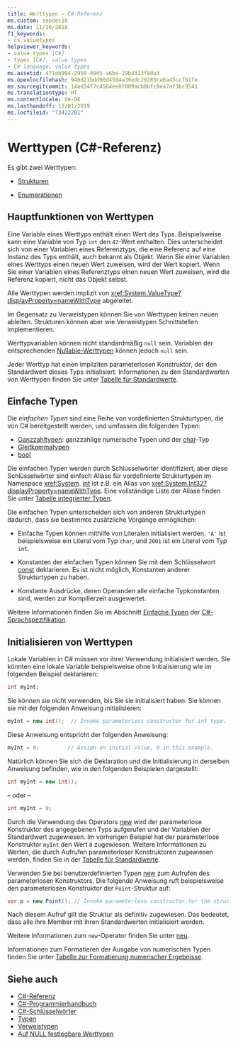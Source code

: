 ```yaml
---
title: Werttypen – C#-Referenz
ms.custom: seodec18
ms.date: 11/26/2018
f1_keywords:
- cs.valuetypes
helpviewer_keywords:
- value types [C#]
- types [C#], value types
- C# language, value types
ms.assetid: 471eb994-2958-49d5-a6be-19b4313f80a3
ms.openlocfilehash: 940d21bdd90d4594a39edc20283ca6a45ccf81fe
ms.sourcegitcommit: 14ad34f7c4564ee0f009acb8bfc0ea7af3bc9541
ms.translationtype: HT
ms.contentlocale: de-DE
ms.lasthandoff: 11/01/2019
ms.locfileid: "73422201"
---
```

# <a name="value-types-c-reference"></a>Werttypen (C#-Referenz)

Es gibt zwei Werttypen:

- [Strukturen](struct.md)

- [Enumerationen](enum.md)

## <a name="main-features-of-value-types"></a>Hauptfunktionen von Werttypen

Eine Variable eines Werttyps enthält einen Wert des Typs. Beispielsweise kann eine Variable von Typ `int` den `42`-Wert enthalten. Dies unterscheidet sich von einer Variablen eines Referenztyps, die eine Referenz auf eine Instanz des Typs enthält, auch bekannt als Objekt. Wenn Sie einer Variablen eines Werttyps einen neuen Wert zuweisen, wird der Wert kopiert. Wenn Sie einer Variablen eines Referenztyps einen neuen Wert zuweisen, wird die Referenz kopiert, nicht das Objekt selbst.

Alle Werttypen werden implizit von <xref:System.ValueType?displayProperty=nameWithType> abgeleitet.

Im Gegensatz zu Verweistypen können Sie von Werttypen keinen neuen ableiten. Strukturen können aber wie Verweistypen Schnittstellen implementieren.

Werttypvariablen können nicht standardmäßig `null` sein. Variablen der entsprechenden [Nullable-Werttypen](../../programming-guide/nullable-types/index.md) können jedoch `null` sein.

Jeder Werttyp hat einen impliziten parameterlosen Konstruktor, der den Standardwert dieses Typs initialisiert. Informationen zu den Standardwerten von Werttypen finden Sie unter [Tabelle für Standardwerte](default-values-table.md).

## <a name="simple-types"></a>Einfache Typen

Die *einfachen Typen* sind eine Reihe von vordefinierten Strukturtypen, die von C# bereitgestellt werden, und umfassen die folgenden Typen:

- [Ganzzahltypen](../builtin-types/integral-numeric-types.md): ganzzahlige numerische Typen und der [char](char.md)-Typ
- [Gleitkommatypen](../builtin-types/floating-point-numeric-types.md)
- [bool](bool.md)

Die einfachen Typen werden durch Schlüsselwörter identifiziert, aber diese Schlüsselwörter sind einfach Aliase für vordefinierte Strukturtypen im Namespace <xref:System>. [int](../builtin-types/integral-numeric-types.md) ist z.B. ein Alias von <xref:System.Int32?displayProperty=nameWithType>. Eine vollständige Liste der Aliase finden Sie unter [Tabelle integrierter Typen](built-in-types-table.md).

Die einfachen Typen unterscheiden sich von anderen Strukturtypen dadurch, dass sie bestimmte zusätzliche Vorgänge ermöglichen:

- Einfache Typen können mithilfe von Literalen initialisiert werden. `'A'` ist beispielsweise ein Literal vom Typ `char`, und `2001` ist ein Literal vom Typ `int`.

- Konstanten der einfachen Typen können Sie mit dem Schlüsselwort [const](const.md) deklarieren. Es ist nicht möglich, Konstanten anderer Strukturtypen zu haben.

- Konstante Ausdrücke, deren Operanden alle einfache Typkonstanten sind, werden zur Kompilierzeit ausgewertet.

Weitere Informationen finden Sie im Abschnitt [Einfache Typen](~/_csharplang/spec/types.md#simple-types) der [C#-Sprachspezifikation](/dotnet/csharp/language-reference/language-specification/introduction).

## <a name="initializing-value-types"></a>Initialisieren von Werttypen

Lokale Variablen in C# müssen vor ihrer Verwendung initialisiert werden. Sie könnten eine lokale Variable beispielsweise ohne Initialisierung wie im folgenden Beispiel deklarieren:

```csharp
int myInt;
```

Sie können sie nicht verwenden, bis Sie sie initialisiert haben. Sie können sie mit der folgenden Anweisung initialisieren:

```csharp
myInt = new int();  // Invoke parameterless constructor for int type.
```

Diese Anweisung entspricht der folgenden Anweisung:

```csharp
myInt = 0;         // Assign an initial value, 0 in this example.
```

Natürlich können Sie sich die Deklaration und die Initialisierung in derselben Anweisung befinden, wie in den folgenden Beispielen dargestellt:

```csharp
int myInt = new int();
```

– oder –

```csharp
int myInt = 0;
```

Durch die Verwendung des Operators [new](../operators/new-operator.md) wird der parameterlose Konstruktor des angegebenen Typs aufgerufen und der Variablen der Standardwert zugewiesen. Im vorherigen Beispiel hat der parameterlose Konstruktor `myInt` den Wert `0` zugewiesen. Weitere Informationen zu Werten, die durch Aufrufen parameterloser Konstruktoren zugewiesen werden, finden Sie in der [Tabelle für Standardwerte](default-values-table.md).

Verwenden Sie bei benutzerdefinierten Typen [new](../operators/new-operator.md) zum Aufrufen des parameterlosen Konstruktors. Die folgende Anweisung ruft beispielsweise den parameterlosen Konstruktor der `Point`-Struktur auf:

```csharp
var p = new Point(); // Invoke parameterless constructor for the struct.
```

Nach diesem Aufruf gilt die Struktur als definitiv zugewiesen. Das bedeutet, dass alle ihre Member mit ihren Standardwerten initialisiert werden.

Weitere Informationen zum `new`-Operator finden Sie unter [neu](../operators/new-operator.md).

Informationen zum Formatieren der Ausgabe von numerischen Typen finden Sie unter [Tabelle zur Formatierung numerischer Ergebnisse](formatting-numeric-results-table.md).

## <a name="see-also"></a>Siehe auch

- [C#-Referenz](../index.md)
- [C#-Programmierhandbuch](../../programming-guide/index.md)
- [C#-Schlüsselwörter](index.md)
- [Typen](/dotnet/csharp/language-reference/keywords)
- [Verweistypen](reference-types.md)
- [Auf NULL festlegbare Werttypen](../../programming-guide/nullable-types/index.md)
